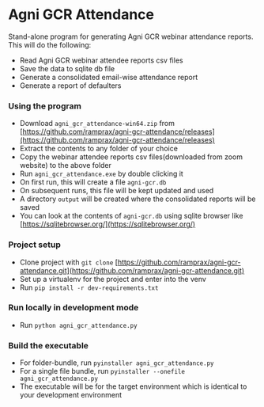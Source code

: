 # Agni GCR Attendance #

Stand-alone program for generating Agni GCR webinar attendance reports.
This will do the following:
* Read Agni GCR webinar attendee reports csv files
* Save the data to sqlite db file
* Generate a consolidated email-wise attendance report
* Generate a report of defaulters

### Using the program ###
* Download ```agni_gcr_attendance-win64.zip``` from [https://github.com/ramprax/agni-gcr-attendance/releases](https://github.com/ramprax/agni-gcr-attendance/releases)
* Extract the contents to any folder of your choice
* Copy the webinar attendee reports csv files(downloaded from zoom website) to the above folder
* Run ```agni_gcr_attendance.exe``` by double clicking it
* On first run, this will create a file ```agni-gcr.db```
* On subsequent runs, this file will be kept updated and used
* A directory `output` will be created where the consolidated reports will be saved
* You can look at the contents of ```agni-gcr.db``` using sqlite browser like [https://sqlitebrowser.org/](https://sqlitebrowser.org/)

### Project setup ###

* Clone project with ```git clone``` [https://github.com/ramprax/agni-gcr-attendance.git](https://github.com/ramprax/agni-gcr-attendance.git)
* Set up a virtualenv for the project and enter into the venv
* Run ```pip install -r dev-requirements.txt```

### Run locally in development mode ###

* Run ```python agni_gcr_attendance.py```

### Build the executable ###

* For folder-bundle, run ```pyinstaller agni_gcr_attendance.py```
* For a single file bundle, run ```pyinstaller --onefile agni_gcr_attendance.py```
* The executable will be for the target environment which is identical to your development environment
